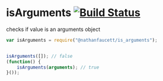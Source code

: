isArguments [![Build Status](https://travis-ci.org/nathanfaucett/is_arguments.svg?branch=master)](https://travis-ci.org/nathanfaucett/is_arguments)
=======

checks if value is an arguments object

```javascript
var isArguments = require("@nathanfaucett/is_arguments");


isArguments([]); // false
(function() {
    isArguments(arguments); // true
}());
```
